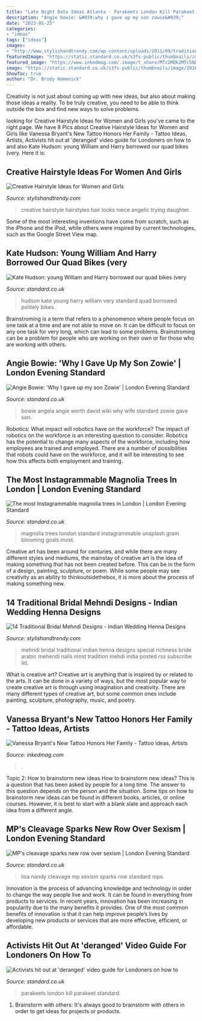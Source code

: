 ```yaml
---
title: "Late Night Date Ideas Atlanta - Parakeets London Kill Parakeet Standard"
description: "Angie bowie: &#039;why i gave up my son zowie&#039;"
date: "2023-01-25"
categories:
- "ideas"
tags: ["ideas"]
images:
- "http://www.stylishandtrendy.com/wp-content/uploads/2011/09/traditional-bridal-mehndi-deisgns-3.jpg"
featuredImage: "https://static.standard.co.uk/s3fs-public/thumbnails/image/2019/03/12/12/christopher-jolly-604309-unsplash.jpg"
featured_image: "https://www.inkedmag.com/.image/t_share/MTc2MDk2MTc5NDc2NTA2NTAz/new-project.png"
image: "https://static.standard.co.uk/s3fs-public/thumbnails/image/2016/01/07/08/angiebowie.jpg"
ShowToc: true
author: "Dr. Brody Homenick"
---
```



Creativity is not just about coming up with new ideas, but also about making those ideas a reality. To be truly creative, you need to be able to think outside the box and find new ways to solve problems.

	

		
looking for Creative Hairstyle Ideas for Women and Girls you've came to the right page. We have 8 Pics about Creative Hairstyle Ideas for Women and Girls like Vanessa Bryant&#039;s New Tattoo Honors Her Family - Tattoo Ideas, Artists, Activists hit out at &#039;deranged&#039; video guide for Londoners on how to and also Kate Hudson: young William and Harry borrowed our quad bikes (very. Here it is:
		
    
## Creative Hairstyle Ideas For Women And Girls

<img loading=lazy src="http://www.stylishandtrendy.com/wp-content/uploads/2015/04/creative-hairstyle-7.jpg" onerror="this.onerror=null;this.src='https://tse4.mm.bing.net/th?id=OIP.H11Q_jLH_yfI-WzbxazBgwHaJ3&amp;pid=15.1';" alt="Creative Hairstyle Ideas for Women and Girls">

_Source: stylishandtrendy.com_

>creative hairstyle hairstyles hair looks niece angelic trying daughter. 

	

Some of the most interesting inventions have come from scratch, such as the iPhone and the iPod, while others were inspired by current technologies, such as the Google Street View map.

    
## Kate Hudson: Young William And Harry Borrowed Our Quad Bikes (very

<img loading=lazy src="https://static.standard.co.uk/s3fs-public/thumbnails/image/2013/08/01/11/katehudson1.jpg" onerror="this.onerror=null;this.src='https://tse4.mm.bing.net/th?id=OIP.QuX1tNbxRU5VBPqMDmrDywHaLH&amp;pid=15.1';" alt="Kate Hudson: young William and Harry borrowed our quad bikes (very">

_Source: standard.co.uk_

>hudson kate young harry william very standard quad borrowed politely bikes. 

	

Brainstroming is a term that refers to a phenomenon where people focus on one task at a time and are not able to move on. It can be difficult to focus on any one task for very long, which can lead to some problems. Brainstroming can be a problem for people who are working on their own or for those who are working with others.

    
## Angie Bowie: &#039;Why I Gave Up My Son Zowie&#039; | London Evening Standard

<img loading=lazy src="https://static.standard.co.uk/s3fs-public/thumbnails/image/2016/01/07/08/angiebowie.jpg" onerror="this.onerror=null;this.src='https://tse2.mm.bing.net/th?id=OIP.fR5rXnBgMbmgLXsmMaoUBgHaE8&amp;pid=15.1';" alt="Angie Bowie: &#039;Why I gave up my son Zowie&#039; | London Evening Standard">

_Source: standard.co.uk_

>bowie angela angie worth david wiki why wife standard zowie gave son. 

	

Robotics: What impact will robotics have on the workforce?
The impact of robotics on the workforce is an interesting question to consider. Robotics has the potential to change many aspects of the workforce, including how employees are trained and employed. There are a number of possibilities that robots could have on the workforce, and it will be interesting to see how this affects both employment and training.

    
## The Most Instagrammable Magnolia Trees In London | London Evening Standard

<img loading=lazy src="https://static.standard.co.uk/s3fs-public/thumbnails/image/2019/03/12/12/christopher-jolly-604309-unsplash.jpg" onerror="this.onerror=null;this.src='https://tse3.mm.bing.net/th?id=OIP.UumkrhIwMdEXUrgMa7Pc9AHaE8&amp;pid=15.1';" alt="The most Instagrammable magnolia trees in London | London Evening Standard">

_Source: standard.co.uk_

>magnolia trees london standard instagrammable unsplash gram blooming goals most. 

	

Creative art has been around for centuries, and while there are many different styles and mediums, the mainstay of creative art is the idea of making something that has not been created before. This can be in the form of a design, painting, sculpture, or poem. While some people may see creativity as an ability to thinkoutsidethebox, it is more about the process of making something new.

    
## 14 Traditional Bridal Mehndi Designs - Indian Wedding Henna Designs

<img loading=lazy src="http://www.stylishandtrendy.com/wp-content/uploads/2011/09/traditional-bridal-mehndi-deisgns-3.jpg" onerror="this.onerror=null;this.src='https://tse3.mm.bing.net/th?id=OIP.z5DRfgYx9eed8lGxynNL-wHaKS&amp;pid=15.1';" alt="14 Traditional Bridal Mehndi Designs - Indian Wedding Henna Designs">

_Source: stylishandtrendy.com_

>mehndi bridal traditional indian henna designs special richness bride arabic mehendi nails most tradition mehdi india posted rss subscribe let. 

	

What is creative art?
Creative art is anything that is inspired by or related to the arts. It can be done in a variety of ways, but the most popular way to create creative art is through using imagination and creativity. There are many different types of creative art, but some common ones include painting, sculpture, photography, music, and poetry.

    
## Vanessa Bryant&#039;s New Tattoo Honors Her Family - Tattoo Ideas, Artists

<img loading=lazy src="https://www.inkedmag.com/.image/t_share/MTc2MDk2MTc5NDc2NTA2NTAz/new-project.png" onerror="this.onerror=null;this.src='https://tse1.mm.bing.net/th?id=OIP.7zI_49fYYR6jjcXOIIwVHQHaD4&amp;pid=15.1';" alt="Vanessa Bryant&#039;s New Tattoo Honors Her Family - Tattoo Ideas, Artists">

_Source: inkedmag.com_

>. 

	

Topic 2: How to brainstorm new ideas
How to brainstorm new ideas? This is a question that has been asked by people for a long time. The answer to this question depends on the person and the situation. Some tips on how to brainstorm new ideas can be found in different books, articles, or online courses. However, it is best to start with a blank slate and approach each idea from a different angle.

    
## MP&#039;s Cleavage Sparks New Row Over Sexism | London Evening Standard

<img loading=lazy src="https://www.standard.co.uk/s3fs-public/thumbnails/image/2012/01/03/09/LisaNandy415.jpg" onerror="this.onerror=null;this.src='https://tse3.mm.bing.net/th?id=OIP.zzleUq-xtrAI-5BLBmeJDQAAAA&amp;pid=15.1';" alt="MP&#039;s cleavage sparks new row over sexism | London Evening Standard">

_Source: standard.co.uk_

>lisa nandy cleavage mp sexism sparks row standard mps. 

	

Innovation is the process of advancing knowledge and technology in order to change the way people live and work. It can be found in everything from products to services. In recent years, innovation has been increasing in popularity due to the many benefits it provides. One of the most common benefits of innovation is that it can help improve people’s lives by developing new products or services that are more effective, efficient, or affordable.

    
## Activists Hit Out At &#039;deranged&#039; Video Guide For Londoners On How To

<img loading=lazy src="https://www.standard.co.uk/s3fs-public/thumbnails/image/2014/12/02/08/parakeet.jpg" onerror="this.onerror=null;this.src='https://tse2.mm.bing.net/th?id=OIP.9L48FI1DMNnsSM2tPCJ3nQHaE8&amp;pid=15.1';" alt="Activists hit out at &#039;deranged&#039; video guide for Londoners on how to">

_Source: standard.co.uk_

>parakeets london kill parakeet standard. 

	

1. Brainstorm with others: It's always good to brainstorm with others in order to get ideas for projects or products.

